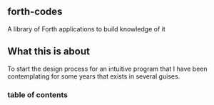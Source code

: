 ## forth-codes

A library of Forth applications to build knowledge of it

## What this is about

To start the design process for an intuitive program that I have been contemplating for some years that exists in several guises.

### table of contents


